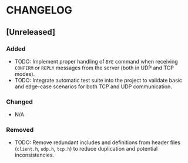 # CHANGELOG

## [Unreleased]

### Added
- TODO: Implement proper handling of `BYE` command when receiving `CONFIRM` or `REPLY` messages from the server (both in UDP and TCP modes).
- TODO: Integrate automatic test suite into the project to validate basic and edge-case scenarios for both TCP and UDP communication.

### Changed
- N/A

### Removed
- TODO: Remove redundant includes and definitions from header files (`client.h`, `udp.h`, `tcp.h`) to reduce duplication and potential inconsistencies.
